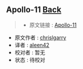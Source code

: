 ## Apollo-11 [**Back**](./../translation.md)

> * 原文链接 : [Apollo-11](https://github.com/chrislgarry/Apollo-11)
* 原文作者 : [chrislgarry](https://github.com/chrislgarry/Apollo-11/commits/master/README.md?author=chrislgarry) 
* 译者 : [aleen42](https://github.com/aleen42) 
* 校对者 : 暂无
* 状态 : 待校对
